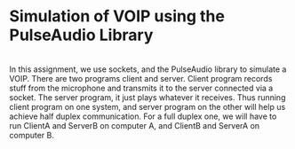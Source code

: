 # Simulation of VOIP using the PulseAudio Library
<br>
In this assignment, we use sockets, and the PulseAudio library to simulate a VOIP. There are two programs client and server.
Client program records stuff from the microphone and transmits it to the server connected via a socket. The server program, it just plays whatever it receives.
Thus running client program on one system, and server program on the other will help us achieve half duplex communication. For a 
full duplex one, we will have to run ClientA and ServerB on computer A, and ClientB and ServerA on computer B.
